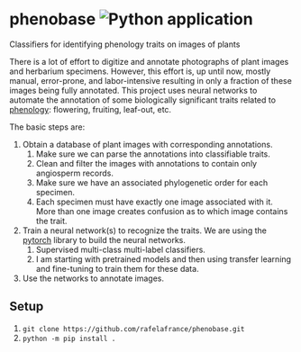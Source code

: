 # phenobase ![Python application](https://github.com/rafelafrance/phenobase/workflows/CI/badge.svg)
Classifiers for identifying phenology traits on images of plants

There is a lot of effort to digitize and annotate photographs of plant images and herbarium specimens. However, this effort is, up until now, mostly manual, error-prone, and labor-intensive resulting in only a fraction of these images being fully annotated. This project uses neural networks to automate the annotation of some biologically significant traits related to [phenology](https://en.wikipedia.org/wiki/Phenology): flowering, fruiting, leaf-out, etc.

The basic steps are:

1. Obtain a database of plant images with corresponding annotations.
   1. Make sure we can parse the annotations into classifiable traits.
   2. Clean and filter the images with annotations to contain only angiosperm records.
   3. Make sure we have an associated phylogenetic order for each specimen.
   4. Each specimen must have exactly one image associated with it. More than one image creates confusion as to which image contains the trait.
2. Train a neural network(s) to recognize the traits. We are using the [pytorch](https://pytorch.org/) library to build the neural networks.
   1. Supervised multi-class multi-label classifiers.
   2. I am starting with pretrained models and then using transfer learning and fine-tuning to train them for these data.
3. Use the networks to annotate images.

## Setup

1. `git clone https://github.com/rafelafrance/phenobase.git`
2. `python -m pip install .`
